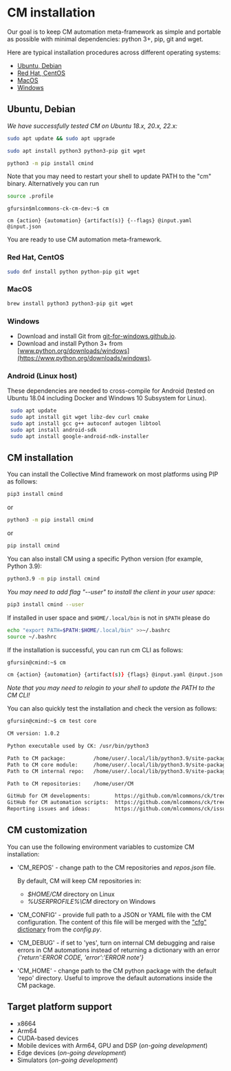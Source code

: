 # CM installation

Our goal is to keep CM automation meta-framework as simple and portable as possible
with minimal dependencies: python 3+, pip, git and wget.

Here are typical installation procedures across different operating systems:

* [Ubuntu, Debian](#ubuntu-debian)
* [Red Hat, CentOS]()
* [MacOS]()
* [Windows]()


## Ubuntu, Debian

*We have successfully tested CM on Ubuntu 18.x, 20.x, 22.x:*

```bash
sudo apt update && sudo apt upgrade

sudo apt install python3 python3-pip git wget

python3 -m pip install cmind
```

Note that you may need to restart your shell to update PATH to the "cm" binary. 
Alternatively you can run 

```bash
source .profile
```

```
gfursin$mlcommons-ck-cm-dev:~$ cm

cm {action} {automation} {artifact(s)} {--flags} @input.yaml @input.json
```

You are ready to use CM automation meta-framework.

### Red Hat, CentOS

```bash
sudo dnf install python python-pip git wget
```

### MacOS

```bash
brew install python3 python3-pip git wget
```

### Windows

* Download and install Git from [git-for-windows.github.io](https://git-for-windows.github.io).
* Download and install Python 3+ from [www.python.org/downloads/windows](https://www.python.org/downloads/windows).

### Android (Linux host)

These dependencies are needed to cross-compile for Android (tested on Ubuntu 18.04 including Docker and Windows 10 Subsystem for Linux). 

```bash
 sudo apt update
 sudo apt install git wget libz-dev curl cmake
 sudo apt install gcc g++ autoconf autogen libtool
 sudo apt install android-sdk
 sudo apt install google-android-ndk-installer
```



## CM installation

You can install the Collective Mind framework on most platforms using PIP as follows:

```bash
pip3 install cmind
```
or

```bash
python3 -m pip install cmind
```
or
```bash
pip install cmind
```

You can also install CM using a specific Python version (for example, Python 3.9):
```bash
python3.9 -m pip install cmind
```

*You may need to add flag "--user" to install the client in your user space:*
```bash
pip3 install cmind --user
```

If installed in user space and `$HOME/.local/bin` is not in `$PATH` please do
```bash
echo "export PATH=$PATH:$HOME/.local/bin" >>~/.bashrc
source ~/.bashrc
```

If the installation is successful, you can run cm CLI as follows:

```bash
gfursin@cmind:~$ cm

cm {action} {automation} {artifact(s)} {flags} @input.yaml @input.json
```

*Note that you may need to relogin to your shell to update the PATH to the CM CLI!*

You can also quickly test the installation and check the version as follows:
```bash
gfursin@cmind:~$ cm test core

CM version: 1.0.2

Python executable used by CK: /usr/bin/python3

Path to CM package:         /home/user/.local/lib/python3.9/site-packages/cmind
Path to CM core module:     /home/user/.local/lib/python3.9/site-packages/cmind/core.py
Path to CM internal repo:   /home/user/.local/lib/python3.9/site-packages/cmind/repo

Path to CM repositories:    /home/user/CM

GitHub for CM developments:        https://github.com/mlcommons/ck/tree/master/cm
GitHub for CM automation scripts:  https://github.com/mlcommons/ck/tree/master/cm-mlops
Reporting issues and ideas:        https://github.com/mlcommons/ck/issues
```


## CM customization

You can use the following environment variables to customize CM installation:

* 'CM_REPOS' - change path to the CM repositories and *repos.json* file.

  By default, CM will keep CM repositories in:
  * *$HOME/CM* directory on Linux 
  * *%USERPROFILE%\CM* directory on Windows

* 'CM_CONFIG' - provide full path to a JSON or YAML file with the CM configuration.
  The content of this file will be merged with the ["cfg" dictionary](https://github.com/mlcommons/ck/blob/master/cm/cmind/config.py#L23)
  from the *config.py*.

* 'CM_DEBUG' - if set to 'yes', turn on internal CM debugging and raise errors 
  in CM automations instead of returning a dictionary with an error *{'return':ERROR CODE, 'error':'ERROR note'}*

* 'CM_HOME' - change path to the CM python package with the default 'repo' directory.
  Useful to improve the default automations inside the CM package.



## Target platform support

* x8664
* Arm64
* CUDA-based devices
* Mobile devices with Arm64, GPU and DSP (*on-going development*)
* Edge devices (*on-going development*)
* Simulators (*on-going development*)

